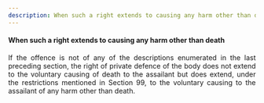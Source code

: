 ```yaml
---
description: When such a right extends to causing any harm other than death
---
```


#### When such a right extends to causing any harm other than death
<div style="text-align: justify">

If the offence is not of any of the descriptions enumerated in the last preceding section, the right of private defence of the body does not extend to the voluntary causing of death to the assailant but does extend, under the restrictions mentioned in Section 99, to the voluntary causing to the assailant of any harm other than death.

</div>
